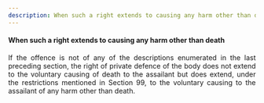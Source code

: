 ```yaml
---
description: When such a right extends to causing any harm other than death
---
```


#### When such a right extends to causing any harm other than death
<div style="text-align: justify">

If the offence is not of any of the descriptions enumerated in the last preceding section, the right of private defence of the body does not extend to the voluntary causing of death to the assailant but does extend, under the restrictions mentioned in Section 99, to the voluntary causing to the assailant of any harm other than death.

</div>
